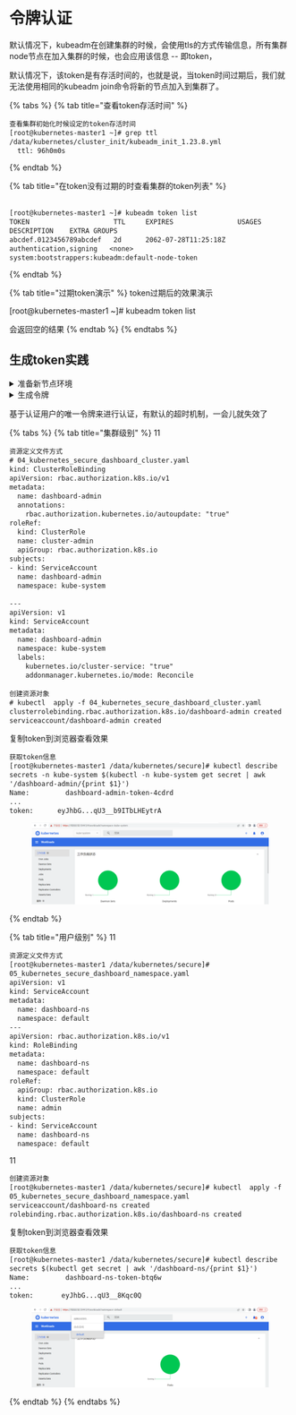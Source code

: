 # 令牌认证



默认情况下，kubeadm在创建集群的时候，会使用tls的方式传输信息，所有集群node节点在加入集群的时候，也会应用该信息 -- 即token，

默认情况下，该token是有存活时间的，也就是说，当token时间过期后，我们就无法使用相同的kubeadm join命令将新的节点加入到集群了。

{% tabs %}
{% tab title="查看token存活时间" %}
```
查看集群初始化时候设定的token存活时间
[root@kubernetes-master1 ~]# grep ttl /data/kubernetes/cluster_init/kubeadm_init_1.23.8.yml
  ttl: 96h0m0s
```


{% endtab %}

{% tab title="在token没有过期的时查看集群的token列表" %}
```

[root@kubernetes-master1 ~]# kubeadm token list
TOKEN                     TTL     EXPIRES                USAGES                   DESCRIPTION    EXTRA GROUPS
abcdef.0123456789abcdef   2d      2062-07-28T11:25:18Z   authentication,signing   <none>     system:bootstrappers:kubeadm:default-node-token
```


{% endtab %}

{% tab title="过期token演示" %}
token过期后的效果演示&#x20;

\[root@kubernetes-master1 \~]# kubeadm token list

会返回空的结果
{% endtab %}
{% endtabs %}

## 生成token实践

<details>

<summary>准备新节点环境</summary>

```
从当前集群中移除 kubernetes-node3环境
[root@kubernetes-master1 ~]# kubectl  delete node kubernetes-node3
node "kubernetes-node3" deleted
​
确认效果
[root@kubernetes-master1 ~]# kubectl get nodes
NAME                 STATUS   ROLES                  AGE    VERSION
kubernetes-master1   Ready    control-plane,master   4d2h   v1.23.8
kubernetes-master2   Ready    control-plane,master   4d2h   v1.23.8
kubernetes-master3   Ready    control-plane,master   4d2h   v1.23.8
kubernetes-node1     Ready    <none>                 4d2h   v1.23.8
kubernetes-node2     Ready    <none>                 4d2h   v1.23.8
```

```
kubernetes-node3环境清空所有集群环境
[root@kubernetes-node3 ~]# kubeadm reset
[root@kubernetes-node3 ~]# rm -f /etc/cni/net.d/*
[root@kubernetes-node3 ~]# reboot
```



</details>

<details>

<summary>生成令牌</summary>

查看历史token的列表

发现没有token历史记录

```
查看当前的token信息
[root@kubernetes-master1 ~]# kubeadm token list
[root@kubernetes-master1 ~]#
```

```
生成token方法
[root@kubernetes-master1 ~]# kubeadm token create
o4hkeo.yfs5qr4ashdjeic6
​
查看效果 只有24小时的有效期
[root@kubernetes-master1 ~]# kubeadm token list
TOKEN                     TTL     EXPIRES                USAGES                   DESCRIPTION    EXTRA GROUPS
o4hkeo.yfs5qr4ashdjeic6   23h     2062-07-29T14:28:02Z   authentication,signing   <none>        system:bootstrappers:kubeadm:default-node-token
```

这个token就是我们为新节点加入在集群生成的内容。

```
获取ca证书sha256编码hash值
[root@kubernetes-master1 ~]# openssl x509 -pubkey -in /etc/kubernetes/pki/ca.crt | openssl rsa -pubin -outform der 2>/dev/null | openssl dgst -sha256 -hex | sed 's/^.* //'
d8a77a69fb0b54cd72a692be83fdcd2c39f203bdc6e729b9d7d63cca3030cfcc
        
生成添加结点命令
[root@kubernetes-node3 ~]# kubeadm join 10.0.0.200:6443 --token o4hkeo.yfs5qr4ashdjeic6 --discovery-token-ca-cert-hash sha256:d8a77a69fb0b54cd72a692be83fdcd2c39f203bdc6e729b9d7d63cca3030cfcc
​
主节点查看效果：
[root@kubernetes-master1 ~]# kubectl get nodes
NAME                 STATUS   ROLES                  AGE    VERSION
kubernetes-master1   Ready    control-plane,master   4d3h   v1.23.8
kubernetes-master2   Ready    control-plane,master   4d3h   v1.23.8
kubernetes-master3   Ready    control-plane,master   4d3h   v1.23.8
kubernetes-node1     Ready    <none>                 4d3h   v1.23.8
kubernetes-node2     Ready    <none>                 4d3h   v1.23.8
kubernetes-node3     Ready    <none>                 39s    v1.23.8
```

新的节点已经添加成功了\


使用 --print-join-command 方法可以更快的输出完整的新阶段添加到集群的命令。

```
精简方法
[root@kubernetes-master1 ~]# kubeadm token create --print-join-command
kubeadm join 10.0.0.200:6443 --token e36qre.9nhy8a3qofq2lgaa --discovery-token-ca-cert-hash sha256:d8a77a69fb0b54cd72a692be83fdcd2c39f203bdc6e729b9d7d63cca3030cfcc
```

</details>



基于认证用户的唯一令牌来进行认证，有默认的超时机制，一会儿就失效了

{% tabs %}
{% tab title="集群级别" %}
11

```
资源定义文件方式 
# 04_kubernetes_secure_dashboard_cluster.yaml
kind: ClusterRoleBinding
apiVersion: rbac.authorization.k8s.io/v1
metadata:
  name: dashboard-admin
  annotations:
    rbac.authorization.kubernetes.io/autoupdate: "true"
roleRef:
  kind: ClusterRole
  name: cluster-admin
  apiGroup: rbac.authorization.k8s.io
subjects:
- kind: ServiceAccount
  name: dashboard-admin
  namespace: kube-system
​
---
apiVersion: v1
kind: ServiceAccount
metadata:
  name: dashboard-admin
  namespace: kube-system
  labels:
    kubernetes.io/cluster-service: "true"
    addonmanager.kubernetes.io/mode: Reconcile
    
创建资源对象
# kubectl  apply -f 04_kubernetes_secure_dashboard_cluster.yaml
clusterrolebinding.rbac.authorization.k8s.io/dashboard-admin created
serviceaccount/dashboard-admin created
```

复制token到浏览器查看效果

```
获取token信息
[root@kubernetes-master1 /data/kubernetes/secure]# kubectl describe secrets -n kube-system $(kubectl -n kube-system get secret | awk '/dashboard-admin/{print $1}')
Name:         dashboard-admin-token-4cdrd
...
token:      eyJhbG...qU3__b9ITbLHEytrA
```

<figure><img src="../../../../.gitbook/assets/image (1) (1) (1) (1) (1) (1) (1) (1) (1) (1) (1).png" alt=""><figcaption></figcaption></figure>
{% endtab %}

{% tab title="用户级别" %}
11

```
资源定义文件方式 
[root@kubernetes-master1 /data/kubernetes/secure]# 05_kubernetes_secure_dashboard_namespace.yaml
apiVersion: v1
kind: ServiceAccount
metadata:
  name: dashboard-ns
  namespace: default
---
apiVersion: rbac.authorization.k8s.io/v1
kind: RoleBinding
metadata:
  name: dashboard-ns
  namespace: default
roleRef:
  apiGroup: rbac.authorization.k8s.io
  kind: ClusterRole
  name: admin
subjects:
- kind: ServiceAccount
  name: dashboard-ns
  namespace: default
```

11

```
创建资源对象
[root@kubernetes-master1 /data/kubernetes/secure]# kubectl  apply -f 05_kubernetes_secure_dashboard_namespace.yaml serviceaccount/dashboard-ns created
rolebinding.rbac.authorization.k8s.io/dashboard-ns created
```

复制token到浏览器查看效果

```
获取token信息
[root@kubernetes-master1 /data/kubernetes/secure]# kubectl describe secrets $(kubectl get secret | awk '/dashboard-ns/{print $1}')
Name:         dashboard-ns-token-btq6w
...
token:       eyJhbG...qU3__8Kqc0Q
```

<figure><img src="../../../../.gitbook/assets/image (1) (1) (1) (1) (1) (1) (1) (1) (1) (1) (1) (1).png" alt=""><figcaption></figcaption></figure>
{% endtab %}
{% endtabs %}

